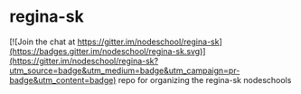 # regina-sk

[![Join the chat at https://gitter.im/nodeschool/regina-sk](https://badges.gitter.im/nodeschool/regina-sk.svg)](https://gitter.im/nodeschool/regina-sk?utm_source=badge&utm_medium=badge&utm_campaign=pr-badge&utm_content=badge)
repo for organizing the regina-sk nodeschools
